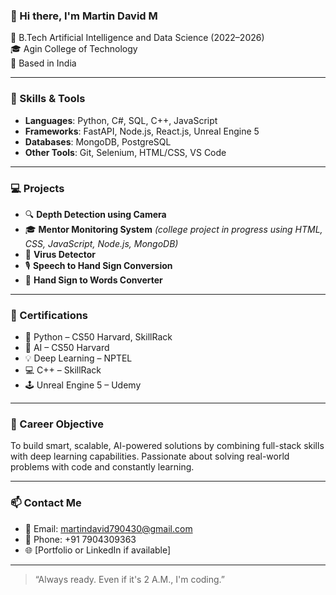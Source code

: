 ### 👋 Hi there, I'm Martin David M

🚀 B.Tech Artificial Intelligence and Data Science (2022–2026)  
🎓 Agin College of Technology  
📍 Based in India

---

### 🧠 Skills & Tools
- **Languages**: Python, C#, SQL, C++, JavaScript
- **Frameworks**: FastAPI, Node.js, React.js, Unreal Engine 5
- **Databases**: MongoDB, PostgreSQL
- **Other Tools**: Git, Selenium, HTML/CSS, VS Code

---

### 💻 Projects
- 🔍 **Depth Detection using Camera**  
- 🎓 **Mentor Monitoring System** *(college project in progress using HTML, CSS, JavaScript, Node.js, MongoDB)*
- 🦠 **Virus Detector**  
- 🎙️ **Speech to Hand Sign Conversion**  
- 🤝 **Hand Sign to Words Converter**

---

### 📜 Certifications
- 🐍 Python – CS50 Harvard, SkillRack  
- 🤖 AI – CS50 Harvard  
- 💡 Deep Learning – NPTEL  
- 💻 C++ – SkillRack  
- 🕹️ Unreal Engine 5 – Udemy

---

### 🎯 Career Objective
To build smart, scalable, AI-powered solutions by combining full-stack skills with deep learning capabilities. Passionate about solving real-world problems with code and constantly learning.

---

### 📫 Contact Me
- 📧 Email: martindavid790430@gmail.com  
- 📱 Phone: +91 7904309363  
- 🌐 [Portfolio or LinkedIn if available]

---

> “Always ready. Even if it's 2 A.M., I'm coding.”

